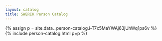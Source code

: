 ```yaml
---
layout: catalog
title: SWERIK Person Catalog
---
```

{% assign p = site.data._person-catalog.i-T7x5MaYWAj63jUhWq1ps6v %}
{% include person-catalog.html p=p %}

